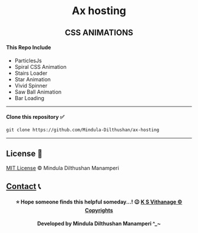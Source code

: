 <h1 align="center"> Ax hosting </h1>

<h2 align="center"> CSS ANIMATIONS </h2>

<h4> This Repo Include </h4>

- ParticlesJs 
- Spiral CSS Animation
- Stairs Loader 
- Star Animation
- Vivid Spinner
- Saw Ball Animation
- Bar Loading

---

#### Clone this repository ✅
```md
git clone https://github.com/Mindula-Dilthushan/ax-hosting
```
---

## License 📝
[MIT License](https://github.com/Mindula-Dilthushan/simple-word-counting/blob/master/LICENSE) © Mindula Dilthushan Manamperi

[Contact](https://mindula-dilthushan.github.io/Contact-Me/) 📞
---

<div align="center">

#### ⭐ Hope someone finds this helpful someday...! 😉 [K S Vithanage © Copyrights](https://github.com/sanuv9683)
</div>


<h4 align="center"> Developed by Mindula Dilthushan Manamperi ^_~ </h4>
